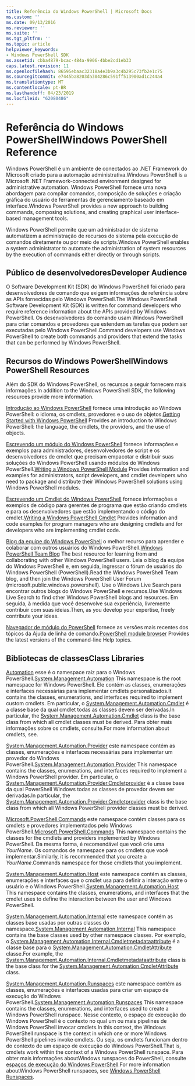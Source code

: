 ```yaml
---
title: Referência do Windows PowerShell | Microsoft Docs
ms.custom: ''
ms.date: 09/13/2016
ms.reviewer: ''
ms.suite: ''
ms.tgt_pltfrm: ''
ms.topic: article
helpviewer_keywords:
- Windows PowerShell SDK
ms.assetid: cbba4879-bcac-484a-9906-4bbe2cd1eb33
caps.latest.revision: 11
ms.openlocfilehash: 86595ebaac32318a4e3b9a3c4b295c73fb2e1c75
ms.sourcegitcommit: e7445ba8203da304286c591ff513900ad1c244a4
ms.translationtype: MT
ms.contentlocale: pt-BR
ms.lasthandoff: 04/23/2019
ms.locfileid: "62080486"
---
```

# <a name="windows-powershell-reference"></a><span data-ttu-id="84de4-102">Referência do Windows PowerShell</span><span class="sxs-lookup"><span data-stu-id="84de4-102">Windows PowerShell Reference</span></span>

<span data-ttu-id="84de4-103">Windows PowerShell é um ambiente de conectados ao .NET Framework do Microsoft criado para a automação administrativa.</span><span class="sxs-lookup"><span data-stu-id="84de4-103">Windows PowerShell is a Microsoft .NET Framework-connected environment designed for administrative automation.</span></span> <span data-ttu-id="84de4-104">Windows PowerShell fornece uma nova abordagem para compilar comandos, composição de soluções e criação gráfica do usuário de ferramentas de gerenciamento baseado em interface.</span><span class="sxs-lookup"><span data-stu-id="84de4-104">Windows PowerShell provides a new approach to building commands, composing solutions, and creating graphical user interface-based management tools.</span></span>

<span data-ttu-id="84de4-105">Windows PowerShell permite que um administrador de sistema automatizem a administração de recursos do sistema pela execução de comandos diretamente ou por meio de scripts.</span><span class="sxs-lookup"><span data-stu-id="84de4-105">Windows PowerShell enables a system administrator to automate the administration of system resources by the execution of commands either directly or through scripts.</span></span>

## <a name="developer-audience"></a><span data-ttu-id="84de4-106">Público de desenvolvedores</span><span class="sxs-lookup"><span data-stu-id="84de4-106">Developer Audience</span></span>

<span data-ttu-id="84de4-107">O Software Development Kit (SDK) do Windows PowerShell foi criado para desenvolvedores de comando que exigem informações de referência sobre as APIs fornecidas pelo Windows PowerShell.</span><span class="sxs-lookup"><span data-stu-id="84de4-107">The Windows PowerShell Software Development Kit (SDK) is written for command developers who require reference information about the APIs provided by Windows PowerShell.</span></span> <span data-ttu-id="84de4-108">Os desenvolvedores do comando usam Windows PowerShell para criar comandos e provedores que estendem as tarefas que podem ser executadas pelo Windows PowerShell.</span><span class="sxs-lookup"><span data-stu-id="84de4-108">Command developers use Windows PowerShell to create both commands and providers that extend the tasks that can be performed by Windows PowerShell.</span></span>

## <a name="windows-powershell-resources"></a><span data-ttu-id="84de4-109">Recursos do Windows PowerShell</span><span class="sxs-lookup"><span data-stu-id="84de4-109">Windows PowerShell Resources</span></span>

<span data-ttu-id="84de4-110">Além do SDK do Windows PowerShell, os recursos a seguir fornecem mais informações.</span><span class="sxs-lookup"><span data-stu-id="84de4-110">In addition to the Windows PowerShell SDK, the following resources provide more information.</span></span>

<span data-ttu-id="84de4-111">[Introdução ao Windows PowerShell](/powershell/scripting/getting-started/getting-started-with-windows-powershell) fornece uma introdução ao Windows PowerShell: o idioma, os cmdlets, provedores e o uso de objetos.</span><span class="sxs-lookup"><span data-stu-id="84de4-111">[Getting Started with Windows PowerShell](/powershell/scripting/getting-started/getting-started-with-windows-powershell) Provides an introduction to Windows PowerShell: the language, the cmdlets, the providers, and the use of objects.</span></span>

<span data-ttu-id="84de4-112">[Escrevendo um módulo do Windows PowerShell](./module/writing-a-windows-powershell-module.md) fornece informações e exemplos para administradores, desenvolvedores de script e os desenvolvedores de cmdlet que precisam empacotar e distribuir suas soluções do Windows PowerShell usando módulos do Windows PowerShell.</span><span class="sxs-lookup"><span data-stu-id="84de4-112">[Writing a Windows PowerShell Module](./module/writing-a-windows-powershell-module.md) Provides information and examples for administrators, script developers, and cmdlet developers who need to package and distribute their Windows PowerShell solutions using Windows PowerShell modules.</span></span>

<span data-ttu-id="84de4-113">[Escrevendo um Cmdlet do Windows PowerShell](./cmdlet/writing-a-windows-powershell-cmdlet.md) fornece informações e exemplos de código para gerentes de programa que estão criando cmdlets e para os desenvolvedores que estão implementando o código do cmdlet.</span><span class="sxs-lookup"><span data-stu-id="84de4-113">[Writing a Windows PowerShell Cmdlet](./cmdlet/writing-a-windows-powershell-cmdlet.md) Provides information and code examples for program managers who are designing cmdlets and for developers who are implementing cmdlet code.</span></span>

<span data-ttu-id="84de4-114">[Blog da equipe do Windows PowerShell](https://blogs.msdn.microsoft.com/PowerShell/) o melhor recurso para aprender e colaborar com outros usuários do Windows PowerShell.</span><span class="sxs-lookup"><span data-stu-id="84de4-114">[Windows PowerShell Team Blog](https://blogs.msdn.microsoft.com/PowerShell/) The best resource for learning from and collaborating with other Windows PowerShell users.</span></span> <span data-ttu-id="84de4-115">Leia o blog da equipe do Windows PowerShell e, em seguida, ingressar o fórum de usuários do Windows PowerShell (PowerShell).</span><span class="sxs-lookup"><span data-stu-id="84de4-115">Read the Windows PowerShell Team blog, and then join the Windows PowerShell User Forum (microsoft.public.windows.powershell).</span></span> <span data-ttu-id="84de4-116">Use o Windows Live Search para encontrar outros blogs do Windows PowerShell e recursos.</span><span class="sxs-lookup"><span data-stu-id="84de4-116">Use Windows Live Search to find other Windows PowerShell blogs and resources.</span></span> <span data-ttu-id="84de4-117">Em seguida, à medida que você desenvolve sua experiência, livremente contribuir com suas ideias.</span><span class="sxs-lookup"><span data-stu-id="84de4-117">Then, as you develop your expertise, freely contribute your ideas.</span></span>

<span data-ttu-id="84de4-118">[Navegador de módulo do PowerShell](/powershell/module/) fornece as versões mais recentes dos tópicos da Ajuda de linha de comando.</span><span class="sxs-lookup"><span data-stu-id="84de4-118">[PowerShell module browser](/powershell/module/) Provides the latest versions of the command-line Help topics.</span></span>

## <a name="class-libraries"></a><span data-ttu-id="84de4-119">Bibliotecas de classes</span><span class="sxs-lookup"><span data-stu-id="84de4-119">Class Libraries</span></span>

<span data-ttu-id="84de4-120">[Automation](/dotnet/api/System.Management.Automation) esse é o namespace raiz para o Windows PowerShell.</span><span class="sxs-lookup"><span data-stu-id="84de4-120">[System.Management.Automation](/dotnet/api/System.Management.Automation) This namespace is the root namespace for Windows PowerShell.</span></span> <span data-ttu-id="84de4-121">Ele contém as classes, enumerações e interfaces necessárias para implementar cmdlets personalizados.</span><span class="sxs-lookup"><span data-stu-id="84de4-121">It contains the classes, enumerations, and interfaces required to implement custom cmdlets.</span></span> <span data-ttu-id="84de4-122">Em particular, o [System.Management.Automation.Cmdlet](/dotnet/api/System.Management.Automation.Cmdlet) é a classe base da qual cmdlet todas as classes devem ser derivadas.</span><span class="sxs-lookup"><span data-stu-id="84de4-122">In particular, the [System.Management.Automation.Cmdlet](/dotnet/api/System.Management.Automation.Cmdlet) class is the base class from which all cmdlet classes must be derived.</span></span> <span data-ttu-id="84de4-123">Para obter mais informações sobre os cmdlets, consulte.</span><span class="sxs-lookup"><span data-stu-id="84de4-123">For more information about cmdlets, see.</span></span>

<span data-ttu-id="84de4-124">[System.Management.Automation.Provider](/dotnet/api/System.Management.Automation.Provider) este namespace contém as classes, enumerações e interfaces necessárias para implementar um provedor do Windows PowerShell.</span><span class="sxs-lookup"><span data-stu-id="84de4-124">[System.Management.Automation.Provider](/dotnet/api/System.Management.Automation.Provider) This namespace contains the classes, enumerations, and interfaces required to implement a Windows PowerShell provider.</span></span> <span data-ttu-id="84de4-125">Em particular, o [System.Management.Automation.Provider.Cmdletprovider](/dotnet/api/System.Management.Automation.Provider.CmdletProvider) é a classe base da qual PowerShell Windows todas as classes de provedor devem ser derivadas.</span><span class="sxs-lookup"><span data-stu-id="84de4-125">In particular, the [System.Management.Automation.Provider.Cmdletprovider](/dotnet/api/System.Management.Automation.Provider.CmdletProvider) class is the base class from which all Windows PowerShell provider classes must be derived.</span></span>

<span data-ttu-id="84de4-126">[Microsoft.PowerShell.Commands](/dotnet/api/Microsoft.PowerShell.Commands) este namespace contém classes para os cmdlets e provedores implementados pelo Windows PowerShell.</span><span class="sxs-lookup"><span data-stu-id="84de4-126">[Microsoft.PowerShell.Commands](/dotnet/api/Microsoft.PowerShell.Commands) This namespace contains the classes for the cmdlets and providers implemented by Windows PowerShell.</span></span> <span data-ttu-id="84de4-127">Da mesma forma, é recomendável que você crie uma *YourName*. Os comandos de namespace para os cmdlets que você implementar.</span><span class="sxs-lookup"><span data-stu-id="84de4-127">Similarly, it is recommended that you create a *YourName*.Commands namespace for those cmdlets that you implement.</span></span>

<span data-ttu-id="84de4-128">[System.Management.Automation.Host](/dotnet/api/System.Management.Automation.Host) este namespace contém as classes, enumerações e interfaces que o cmdlet usa para definir a interação entre o usuário e o Windows PowerShell.</span><span class="sxs-lookup"><span data-stu-id="84de4-128">[System.Management.Automation.Host](/dotnet/api/System.Management.Automation.Host) This namespace contains the classes, enumerations, and interfaces that the cmdlet uses to define the interaction between the user and Windows PowerShell.</span></span>

<span data-ttu-id="84de4-129">[System.Management.Automation.Internal](/dotnet/api/System.Management.Automation.Internal) este namespace contém as classes base usadas por outras classes do namespace.</span><span class="sxs-lookup"><span data-stu-id="84de4-129">[System.Management.Automation.Internal](/dotnet/api/System.Management.Automation.Internal) This namespace contains the base classes used by other namespace classes.</span></span> <span data-ttu-id="84de4-130">Por exemplo, o [System.Management.Automation.Internal.Cmdletmetadataattribute](/dotnet/api/System.Management.Automation.Internal.CmdletMetadataAttribute) é a classe base para o [System.Management.Automation.CmdletAttribute](/dotnet/api/System.Management.Automation.CmdletAttribute) classe.</span><span class="sxs-lookup"><span data-stu-id="84de4-130">For example, the [System.Management.Automation.Internal.Cmdletmetadataattribute](/dotnet/api/System.Management.Automation.Internal.CmdletMetadataAttribute) class is the base class for the [System.Management.Automation.CmdletAttribute](/dotnet/api/System.Management.Automation.CmdletAttribute) class.</span></span>

<span data-ttu-id="84de4-131">[System.Management.Automation.Runspaces](/dotnet/api/System.Management.Automation.Runspaces) este namespace contém as classes, enumerações e interfaces usadas para criar um espaço de execução do Windows PowerShell.</span><span class="sxs-lookup"><span data-stu-id="84de4-131">[System.Management.Automation.Runspaces](/dotnet/api/System.Management.Automation.Runspaces) This namespace contains the classes, enumerations, and interfaces used to create a Windows PowerShell runspace.</span></span> <span data-ttu-id="84de4-132">Nesse contexto, o espaço de execução do Windows PowerShell é o contexto no qual um ou mais pipelines de Windows PowerShell invocar cmdlets.</span><span class="sxs-lookup"><span data-stu-id="84de4-132">In this context, the Windows PowerShell runspace is the context in which one or more Windows PowerShell pipelines invoke cmdlets.</span></span> <span data-ttu-id="84de4-133">Ou seja, os cmdlets funcionam dentro do contexto de um espaço de execução do Windows PowerShell.</span><span class="sxs-lookup"><span data-stu-id="84de4-133">That is, cmdlets work within the context of a Windows PowerShell runspace.</span></span> <span data-ttu-id="84de4-134">Para obter mais informações aboutWindows runspaces do PowerShell, consulte [espaços de execução do Windows PowerShell](http://msdn.microsoft.com/en-us/a1582cfe-f06d-4aff-adc6-71f49a860ce9).</span><span class="sxs-lookup"><span data-stu-id="84de4-134">For more information aboutWindows PowerShell runspaces, see [Windows PowerShell Runspaces](http://msdn.microsoft.com/en-us/a1582cfe-f06d-4aff-adc6-71f49a860ce9).</span></span>
